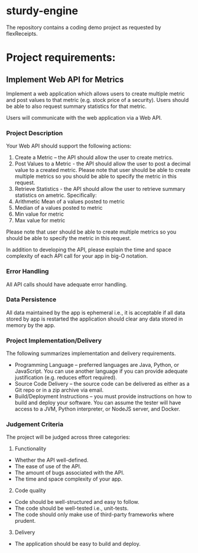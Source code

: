 # sturdy-engine
The repository contains a coding demo project as requested by flexReceipts.

# Project requirements:

## Implement Web API for Metrics
Implement a web application which allows users to create multiple metric and post values to that metric (e.g. stock price of a security). Users should be able to also request summary statistics for that metric.

Users will communicate with the web application via a Web API.

### Project Description
Your Web API should support the following actions:

1. Create a Metric – the API should allow the user to create metrics.
2. Post Values to a Metric - the API should allow the user to post a decimal value to a created metric. Please note that user should be able to create multiple metrics so you should be able to specify the metric in this request.
3. Retrieve Statistics - the API should allow the user to retrieve summary statistics on ametric. Specifically:
  1. Arithmetic Mean of a values posted to metric
  2. Median of a values posted to metric
  3. Min value for metric
  4. Max value for metric

Please note that user should be able to create multiple metrics so you should be able to specify the metric in this request.

In addition to developing the API, please explain the time and space complexity of each API call for your app in big-O notation.

### Error Handling
All API calls should have adequate error handling.

### Data Persistence
All data maintained by the app is ephemeral i.e., it is acceptable if all data stored by app is restarted the application should clear any data stored in memory by the app.

### Project Implementation/Delivery
The following summarizes implementation and delivery requirements.

* Programming Language – preferred languages are Java, Python, or JavaScript. You can use another language if you can provide adequate justification (e.g. reduces effort required).
* Source Code Delivery – the source code can be delivered as either as a Git repo or in a zip archive via email.
* Build/Deployment Instructions – you must provide instructions on how to build and deploy your software. You can assume the tester will have access to a JVM, Python interpreter, or NodeJS server, and Docker.

### Judgement Criteria
The project will be judged across three categories:
1. Functionality
  * Whether the API well-defined.
  * The ease of use of the API.
  * The amount of bugs associated with the API.
  * The time and space complexity of your app.
2. Code quality
  * Code should be well-structured and easy to follow.
  * The code should be well-tested i.e., unit-tests.
  * The code should only make use of third-party frameworks where prudent.
3. Delivery
  * The application should be easy to build and deploy.
